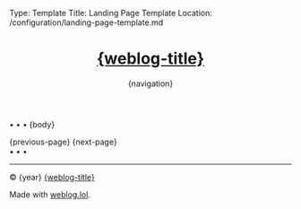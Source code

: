 Type: Template
Title: Landing Page Template
Location: /configuration/landing-page-template.md

<!DOCTYPE html>
<html lang="en">
<!-- Landing Page Template from GitHub repo -->
<head>
<title>{weblog-title}</title>
<meta charset="UTF-8">
<meta name="viewport" content="width=device-width, initial-scale=1">
<meta name="viewport" content="width=device-width, initial-scale=1">
<meta property="og:title" content="{weblog-title}">
<meta name="description" content="{weblog-description}">
<meta property="og:description" content="{weblog-description}">
<meta property="og:type" content="article">
<meta property="og:url" content="https://luxury-format.weblog.lol">
<a style="display: none;" rel="me" href="https://social.lol/@luxury_format">Mastodon</a>
<a style="display: none;" href="https://github.com/LUXURYFORMAT" rel="me">github.com/LUXURYFORMAT</a>
<a style="display: none;" href="https://proven.lol/f6c7ca">proven.lol/f6c7ca</a>
<meta name="fediverse:creator" content="@luxury_format@social.lol">
<link rel="alternate" type="application/atom+xml" title="LUXURY FORMAT Atom Feed" href="https://luxury-format.weblog.lol/atom.xml">
<link rel="alternate" type="application/rss+xml" title="LUXURY FORMAT RSS Feed" href="https://luxury-format.weblog.lol/rss.xml">
<link rel="alternate" type="application/json" title="LUXURY FORMAT JSON Feed" href="https://luxury-format.weblog.lol/feed.json">
<link rel="preconnect" href="https://fonts.bunny.net">
<link href="https://fonts.bunny.net/css?family=atkinson-hyperlegible:400,400i,700,700i|source-code-pro:200,200i,300,300i,400,400i,500,500i,600,600i,700,700i,800,800i,900,900i" rel="stylesheet" />
<link rel="preconnect" href="https://omgalol.cache.lol" crossorigin>
<link rel="stylesheet" href="https://omgalol.cache.lol/profiles/icons/omg.lol-icons.css">
<link rel="preconnect" href="https://cdnjs.cloudflare.com">
<link rel="preconnect" href="https://kit.fontawesome.com">
<link rel="stylesheet" href="https://cdnjs.cloudflare.com/ajax/libs/font-awesome/6.7.2/css/all.min.css">
<style>
@import url('https://static.omg.lol/type/font-honey.css');
@import url('https://static.omg.lol/type/font-md-io.css');
@import url('https://static.omg.lol/type/fontawesome-free/css/all.css');
@import url('https://omgalol.cache.lol/profiles/icons/omg.lol-icons.css');

:root {
  --foreground: #21222C;
  --background: #F8F8F2;
  --link: #0080FF;
  --accent: #C0C0C0;
  --highlight: #E3E3E6;
  --selection: #44475A;
  --blue: #6272A4;
  --red: #FF5555;
  --orange: #FFB86C;
  --yellow: #F1FA8C;
  --green: #50FA7B;
  --purple: #BD93F9;
  --cyan: #8BE9FD;
  --pink: #FF79C6;
  --sans-serif-font: 'Atkinson Hyperlegible', -apple-system, system-ui, BlinkMacSystemFont, "Segoe UI", Helvetica, Arial, sans-serif, "Apple Color Emoji", "Segoe UI Emoji", "Segoe UI Symbol";
  --mono-space-font: 'Source Code Pro', ui-monospace, SFMono-Regular, Monaco, 'Andale Mono', 'Ubuntu Mono', monospace;
  --display-font: 'VC Honey Deck', serif;
  --border-radius: 0.5rem;
  --box-shadow: 0px 5px 10px 0px rgba(0, 0, 0, 0.75);
}

@media (prefers-color-scheme: dark) {
  :root {
    --foreground: #F8F8F2;
    --background: #21222C;
    --link: #7DF9FF;
    --accent: #E5E4E2;
    --highlight: #53565D;
    --blue: #6272A4;
    --selection: #44475A;
    --red: #FF5555;
    --orange: #FFB86C;
    --yellow: #F1FA8C;
    --green: #50FA7B;
    --purple: #BD93F9;
    --cyan: #8BE9FD;
    --pink: #FF79C6;
    --box-shadow: 0px 5px 10px 0px rgba(0, 0, 0, 0.7);
  }
}

* {
  box-sizing: border-box;
}

body {
  font-family: var(--sans-serif-font);
  font-size: 120%;
  color: var(--foreground);
  background: var(--background);
}

header nav ul {
  list-style-type: none;
  margin: 0;
  padding: 0;
}

header nav li {
  display: inline-block;
  font-family: var(--sans-serif-font);
}

header nav li a {
  display: block;
  text-decoration: none;
  font-weight: bold;
  margin-right: 1em;
}

h1,
h2,
h3,
h4,
h5,
h6 {
  font-family: var(--display-font);
  text-align: center;
  margin: 1rem 0;
}

h1,
h2,
h3,
h4,
h5,
h6,
p {
  overflow-wrap: break-word;
}

h1,
h2,
h3,
h4,
h5,
h6,
b,
strong,
th {
  font-weight: bold;
}

h1 {
  font-size: 2.4rem;
}

h2 {
  font-size: 2.2rem;
}

h3 {
  font-size: 2rem;
}

h4 {
  font-size: 1.8rem;
}

h5 {
  font-size: 1.6rem;
}

h6 {
  font-size: 1.4rem;
}

p,
li {
  line-height: 120%;
}

header,
main,
footer {
  max-width: 60em;
  margin: 2em auto;
  padding: 0 1em;
}

header {
  margin-top: 1em;
}

footer p {
  font-family: 'VC Honey Deck', serif;
  font-weight: bold;
  font-size: 90%;
  text-align: center;
  margin-top: 1em;
}

i,
cite,
em {
  font-style: italic;
}

highlight,
mark {
  color: #21222C;
  background-color: var(--orange);
  box-shadow: var(--box-shadow);
}

s,
del {
  text-decoration: line-through;
  text-decoration-color: #FF3B30;
  text-decoration-thickness: 1px;
}

sub {
  vertical-align: sub;
  font-size: smaller;
}

sup {
  vertical-align: super;
  font-size: smaller;
}

hr {
  border: 0;
  height: 1px;
  background: var(--pink);
  margin: 1rem 0;
}

blockquote {
  border-left: 3px solid var(--blue);
  color: var(--blue);
  font-style: italic;
  margin: 2rem 0;
  padding: 0 2rem;
}

a {
  text-decoration: none;
}

a:link,
a:visited {
  color: var(--link);
}

a:hover,
a:active {
  color: var(--link);
  text-decoration: underline;
}

input[type="text" i] {
  padding: 2px 10px;
  height: 30px;
  background-color: #FFFFFF;
  border-radius: 10px;
  border: 2px solid var(--purple);
  font-weight: bold;
  color: #080808;
}

button {
  height: 30px;
  padding: 2px 10px;
  background-color: var(--purple);
  border-radius: 10px;
  border: 2px solid #FFFFFF;
  font-weight: bold;
  color: #080808;
}

button:hover {
  background-color: #FFFFFF;
  border: 2px solid var(--purple);
}

ul li::marker {
  color: var(--green);
}

ol li::marker {
  color: var(--link);
}

.post-info,
.post-tags {
  font-size: 80%;
  color: var(--green);
  text-align: right;
}

.post-info i:nth-child(2) {
  margin-left: .75em;
}

.tag {
  background: var(--green);
  color: #21222C !important;
  padding: .3em .4em;
  margin: .8em 0 0 .4em;
  border-radius: .5em;
  text-decoration: none;
  display: inline-block;
}

code,
kbd,
pre,
tt {
  font-family: var(--mono-space-font);
  font-size: 90%;
}

code {
  background: #000000;
  border-radius: var(--border-radius);
  box-shadow: var(--box-shadow);
  color: #FFFFFF;
  padding: 2px 4px;
  white-space: nowrap;
  overflow-wrap: break-word;
}

pre {
  background: #000000;
  border-radius: var(--border-radius);
  box-shadow: var(--box-shadow);
  color: #FFFFFF;
  line-height: 1.5;
  margin: 2rem 0;
  overflow-wrap: normal;
  overflow-x: scroll;
  padding: 2rem;
  white-space: pre;
  word-wrap: normal;
}

pre code {
  background: none;
  border: none;
  color: inherit;
  padding: 0;
  white-space: pre;
}

img,
picture,
video {
  display: block;
  max-width: 100%;
  border-radius: var(--border-radius);
  box-shadow: var(--box-shadow);
}

table {
  border-collapse: collapse;
  width: 100%;
}

th {
  background: var(--highlight);
}

td,
th {
  padding: .75em;
  text-align: left;
  border: 1px solid var(--selection);
}

.weblog-title a {
  text-decoration: none;
  color: var(--foreground);
}

nav {
  display: flex;
  justify-content: space-between;
  align-items: center;
  position: relative;
  width: 100%;
}

.previous-page {
  margin-right: auto;
}

.next-page {
  margin-left: auto;
}

.previous-page:not(:empty) + .next-page:not(:empty)::before {
  content: "\2022";
  color: var(--link);
  position: absolute;
  left: 50%;
  transform: translateX(-50%);
}

.divider {
  display: flex;
  align-items: center;
  text-align: center;
  word-spacing: 1em;
  color: var(--purple);
  gap: 1em;
  margin: 1em 0;
}

.divider::before,
.divider::after {
  content: "";
  flex: 1;
  border: 1px solid var(--purple);
}

i[class^="fa-"],
i[class*=" fa-"],
i[class^="omg-"],
i[class*=" omg-"] {
  color: var(--accent);
}

.recent-played {
  background-color: var(--blue);
  border-radius: var(--border-radius);
  box-shadow: var(--box-shadow);
  color: var(--link);
  font-weight: bold;
  padding: 0.5rem;
  display: flex;
  justify-content: center;
  align-items: center;
}

.recent-played-track {
  margin: 0.5rem;
}

.statuslol {
  background-color: var(--blue) !important;
  border-radius: var(--border-radius);
  box-shadow: var(--box-shadow);
}

</style>
</head>
<body>

<header>
<h1 class="weblog-title"><a href="/">{weblog-title}</a></h1>
{navigation}
</header>
<main>

<span class="divider">&bull; &bull; &bull;</span>
{body}

<nav>
{previous-page}
{next-page}
</nav>
<span class="divider">&bull; &bull; &bull;</span>
</main>

<footer>
  <hr>
  <p>&copy; {year} <a href="/">{weblog-title}</a></p>
  <p>Made with <a href="https://weblog.lol">weblog.lol</a>.</p>
</footer>

</body>
</html>